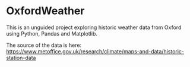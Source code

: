 # OxfordWeather

This is an unguided project exploring historic weather data from Oxford using Python, Pandas and Matplotlib. 

The source of the data is here:
https://www.metoffice.gov.uk/research/climate/maps-and-data/historic-station-data


